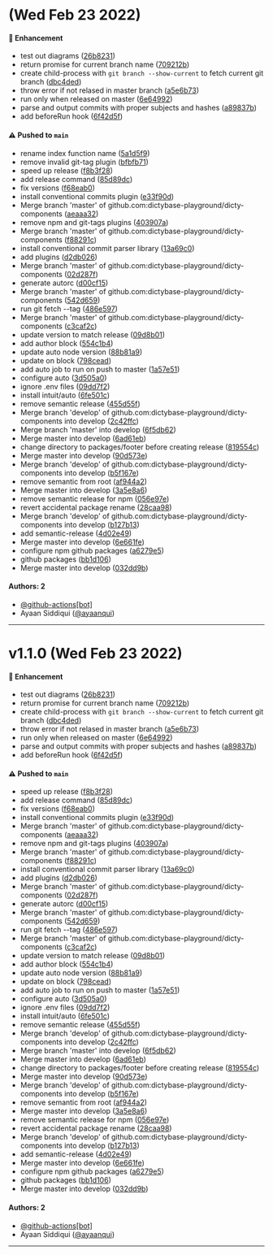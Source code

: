 # (Wed Feb 23 2022)

#### 🚀 Enhancement

- test out diagrams ([26b8231](https://github.com/dictybase-playground/dicty-components/commit/26b823165722ba49792d5b25762f89bf8ed642b3))
- return promise for current branch name ([709212b](https://github.com/dictybase-playground/dicty-components/commit/709212bdbed0b6418f169962c9a757055c92ec8e))
- create child-process with `git branch --show-current` to fetch current git branch ([dbc4ded](https://github.com/dictybase-playground/dicty-components/commit/dbc4dedce267d52515399dc606470d0ea973f74d))
- throw error if not relased in master branch ([a5e6b73](https://github.com/dictybase-playground/dicty-components/commit/a5e6b7318a862f489c79eb4a1d80eabe225a37f8))
- run only when released on master ([6e64992](https://github.com/dictybase-playground/dicty-components/commit/6e64992eeb520bc564ca4dc7c78676cc9dfea93f))
- parse and output commits with proper subjects and hashes ([a89837b](https://github.com/dictybase-playground/dicty-components/commit/a89837bad8bca6309e347dd7aebc9aeb22affe8e))
- add beforeRun hook ([6f42d5f](https://github.com/dictybase-playground/dicty-components/commit/6f42d5f8bffcfc88db17fd70bde624e2b2028ec9))

#### ⚠️ Pushed to `main`

- rename index function name ([5a1d5f9](https://github.com/dictybase-playground/dicty-components/commit/5a1d5f9048019889617e9ab8c68883a89a4dc48e))
- remove invalid git-tag plugin ([bfbfb71](https://github.com/dictybase-playground/dicty-components/commit/bfbfb71e73e43dee763dc8fdf6974f538576d68d))
- speed up release ([f8b3f28](https://github.com/dictybase-playground/dicty-components/commit/f8b3f28b6d37d44fa6e56cce65ba0c7328e67633))
- add release command ([85d89dc](https://github.com/dictybase-playground/dicty-components/commit/85d89dc7d80381a191a035c00ce60aaad8509f99))
- fix versions ([f68eab0](https://github.com/dictybase-playground/dicty-components/commit/f68eab050dff31f36e6c14a02a5e49864abdd859))
- install conventional commits plugin ([e33f90d](https://github.com/dictybase-playground/dicty-components/commit/e33f90d5c6bcf7f7bef2b87ad32233aa7b0ae8ac))
- Merge branch 'master' of github.com:dictybase-playground/dicty-components ([aeaaa32](https://github.com/dictybase-playground/dicty-components/commit/aeaaa32b90851d6ce4a2d8deca4d45499a3cc778))
- remove npm and git-tags plugins ([403907a](https://github.com/dictybase-playground/dicty-components/commit/403907af5360faab63f688266b2345e107d3c9ed))
- Merge branch 'master' of github.com:dictybase-playground/dicty-components ([f88291c](https://github.com/dictybase-playground/dicty-components/commit/f88291c24705e820f0cb5d16813ad859cbb3ebee))
- install conventional commit parser library ([13a69c0](https://github.com/dictybase-playground/dicty-components/commit/13a69c0a9359f43e0b62385be84b37f1c289b6bd))
- add plugins ([d2db026](https://github.com/dictybase-playground/dicty-components/commit/d2db026721ef135af8a5006e3298da56b477e788))
- Merge branch 'master' of github.com:dictybase-playground/dicty-components ([02d287f](https://github.com/dictybase-playground/dicty-components/commit/02d287fc925803a338b2353bf17555bd3a30dbab))
- generate autorc ([d00cf15](https://github.com/dictybase-playground/dicty-components/commit/d00cf15d3950ad2fd25162b2d98ee6b286af784f))
- Merge branch 'master' of github.com:dictybase-playground/dicty-components ([542d659](https://github.com/dictybase-playground/dicty-components/commit/542d659651018971b32c1f418ef3dd8763950286))
- run git fetch --tag ([486e597](https://github.com/dictybase-playground/dicty-components/commit/486e597fe0f6860faf94b631dcdb4541c0223224))
- Merge branch 'master' of github.com:dictybase-playground/dicty-components ([c3caf2c](https://github.com/dictybase-playground/dicty-components/commit/c3caf2c19c55bf23c516d139a2f4301d86c719ce))
- update version to match release ([09d8b01](https://github.com/dictybase-playground/dicty-components/commit/09d8b01f5d869439eb59f3625e6e858281e8c781))
- add author block ([554c1b4](https://github.com/dictybase-playground/dicty-components/commit/554c1b4651bf938a7fb21f40d2004fcda9e993a8))
- update auto node version ([88b81a9](https://github.com/dictybase-playground/dicty-components/commit/88b81a92587dfb5622cbd0d3a9428d3b3421eaf9))
- update on block ([798cead](https://github.com/dictybase-playground/dicty-components/commit/798cead34baadd5e8cde4896b36b8e08bb0d235e))
- add auto job to run on push to master ([1a57e51](https://github.com/dictybase-playground/dicty-components/commit/1a57e5118e46ac0750c80baca7dfe46cdf14e3ab))
- configure auto ([3d505a0](https://github.com/dictybase-playground/dicty-components/commit/3d505a012e23edcd6ba6a9dcac0b978e66649c1e))
- ignore .env files ([09dd7f2](https://github.com/dictybase-playground/dicty-components/commit/09dd7f28a0581f27d9331cb564b559e4aabbb2d5))
- install intuit/auto ([6fe501c](https://github.com/dictybase-playground/dicty-components/commit/6fe501c813c4f5c7f9de97e93d92848394e2119c))
- remove semantic release ([455d55f](https://github.com/dictybase-playground/dicty-components/commit/455d55fa5bed9adced45ea286187b32068c330ca))
- Merge branch 'develop' of github.com:dictybase-playground/dicty-components into develop ([2c42ffc](https://github.com/dictybase-playground/dicty-components/commit/2c42ffcb51571c4d8662dc2e22ca77267773221e))
- Merge branch 'master' into develop ([6f5db62](https://github.com/dictybase-playground/dicty-components/commit/6f5db622f100b0ec0f44e7b35677908ffc88fd0d))
- Merge master into develop ([6ad61eb](https://github.com/dictybase-playground/dicty-components/commit/6ad61eb3a3f579f568165badc97fabd133825e93))
- change directory to packages/footer before creating release ([819554c](https://github.com/dictybase-playground/dicty-components/commit/819554ceff5ec20c66105d211bb7e964ab2453b0))
- Merge master into develop ([90d573e](https://github.com/dictybase-playground/dicty-components/commit/90d573e0ab3c216db8fff4e038b2b2020339b324))
- Merge branch 'develop' of github.com:dictybase-playground/dicty-components into develop ([b5f167e](https://github.com/dictybase-playground/dicty-components/commit/b5f167ee5629577e47cf1f96c4043697471bd067))
- remove semantic from root ([af944a2](https://github.com/dictybase-playground/dicty-components/commit/af944a24c1f32e5b789538992bc6ce57a8391cc6))
- Merge master into develop ([3a5e8a6](https://github.com/dictybase-playground/dicty-components/commit/3a5e8a6d73094ee6a69457c56eddcb2580f1ac9e))
- remove semantic release for npm ([056e97e](https://github.com/dictybase-playground/dicty-components/commit/056e97e99b485c14a8e471373e738f282ba9117b))
- revert accidental package rename ([28caa98](https://github.com/dictybase-playground/dicty-components/commit/28caa9839e9a7dd5aecfbced419aa93f96019aaf))
- Merge branch 'develop' of github.com:dictybase-playground/dicty-components into develop ([b127b13](https://github.com/dictybase-playground/dicty-components/commit/b127b136939d501091618e354b382d1e609e1c66))
- add semantic-release ([4d02e49](https://github.com/dictybase-playground/dicty-components/commit/4d02e494d2179638e8d92348399a12865ebd8539))
- Merge master into develop ([6e661fe](https://github.com/dictybase-playground/dicty-components/commit/6e661fee8043b20b1bf34e073fa1750fefa4eb65))
- configure npm github packages ([a6279e5](https://github.com/dictybase-playground/dicty-components/commit/a6279e5878ca94c1d69e938fe541e612d6edd2d1))
- github packages ([bb1d106](https://github.com/dictybase-playground/dicty-components/commit/bb1d1061902ac128565639154c9c00118463f605))
- Merge master into develop ([032dd9b](https://github.com/dictybase-playground/dicty-components/commit/032dd9b3d8e64637345196cd9e1819a07e8a5a18))

#### Authors: 2

- [@github-actions[bot]](https://github.com/github-actions[bot])
- Ayaan Siddiqui ([@ayaanqui](https://github.com/ayaanqui))

---

# v1.1.0 (Wed Feb 23 2022)

#### 🚀 Enhancement

- test out diagrams ([26b8231](https://github.com/dictybase-playground/dicty-components/commit/26b823165722ba49792d5b25762f89bf8ed642b3))
- return promise for current branch name ([709212b](https://github.com/dictybase-playground/dicty-components/commit/709212bdbed0b6418f169962c9a757055c92ec8e))
- create child-process with `git branch --show-current` to fetch current git branch ([dbc4ded](https://github.com/dictybase-playground/dicty-components/commit/dbc4dedce267d52515399dc606470d0ea973f74d))
- throw error if not relased in master branch ([a5e6b73](https://github.com/dictybase-playground/dicty-components/commit/a5e6b7318a862f489c79eb4a1d80eabe225a37f8))
- run only when released on master ([6e64992](https://github.com/dictybase-playground/dicty-components/commit/6e64992eeb520bc564ca4dc7c78676cc9dfea93f))
- parse and output commits with proper subjects and hashes ([a89837b](https://github.com/dictybase-playground/dicty-components/commit/a89837bad8bca6309e347dd7aebc9aeb22affe8e))
- add beforeRun hook ([6f42d5f](https://github.com/dictybase-playground/dicty-components/commit/6f42d5f8bffcfc88db17fd70bde624e2b2028ec9))

#### ⚠️ Pushed to `main`

- speed up release ([f8b3f28](https://github.com/dictybase-playground/dicty-components/commit/f8b3f28b6d37d44fa6e56cce65ba0c7328e67633))
- add release command ([85d89dc](https://github.com/dictybase-playground/dicty-components/commit/85d89dc7d80381a191a035c00ce60aaad8509f99))
- fix versions ([f68eab0](https://github.com/dictybase-playground/dicty-components/commit/f68eab050dff31f36e6c14a02a5e49864abdd859))
- install conventional commits plugin ([e33f90d](https://github.com/dictybase-playground/dicty-components/commit/e33f90d5c6bcf7f7bef2b87ad32233aa7b0ae8ac))
- Merge branch 'master' of github.com:dictybase-playground/dicty-components ([aeaaa32](https://github.com/dictybase-playground/dicty-components/commit/aeaaa32b90851d6ce4a2d8deca4d45499a3cc778))
- remove npm and git-tags plugins ([403907a](https://github.com/dictybase-playground/dicty-components/commit/403907af5360faab63f688266b2345e107d3c9ed))
- Merge branch 'master' of github.com:dictybase-playground/dicty-components ([f88291c](https://github.com/dictybase-playground/dicty-components/commit/f88291c24705e820f0cb5d16813ad859cbb3ebee))
- install conventional commit parser library ([13a69c0](https://github.com/dictybase-playground/dicty-components/commit/13a69c0a9359f43e0b62385be84b37f1c289b6bd))
- add plugins ([d2db026](https://github.com/dictybase-playground/dicty-components/commit/d2db026721ef135af8a5006e3298da56b477e788))
- Merge branch 'master' of github.com:dictybase-playground/dicty-components ([02d287f](https://github.com/dictybase-playground/dicty-components/commit/02d287fc925803a338b2353bf17555bd3a30dbab))
- generate autorc ([d00cf15](https://github.com/dictybase-playground/dicty-components/commit/d00cf15d3950ad2fd25162b2d98ee6b286af784f))
- Merge branch 'master' of github.com:dictybase-playground/dicty-components ([542d659](https://github.com/dictybase-playground/dicty-components/commit/542d659651018971b32c1f418ef3dd8763950286))
- run git fetch --tag ([486e597](https://github.com/dictybase-playground/dicty-components/commit/486e597fe0f6860faf94b631dcdb4541c0223224))
- Merge branch 'master' of github.com:dictybase-playground/dicty-components ([c3caf2c](https://github.com/dictybase-playground/dicty-components/commit/c3caf2c19c55bf23c516d139a2f4301d86c719ce))
- update version to match release ([09d8b01](https://github.com/dictybase-playground/dicty-components/commit/09d8b01f5d869439eb59f3625e6e858281e8c781))
- add author block ([554c1b4](https://github.com/dictybase-playground/dicty-components/commit/554c1b4651bf938a7fb21f40d2004fcda9e993a8))
- update auto node version ([88b81a9](https://github.com/dictybase-playground/dicty-components/commit/88b81a92587dfb5622cbd0d3a9428d3b3421eaf9))
- update on block ([798cead](https://github.com/dictybase-playground/dicty-components/commit/798cead34baadd5e8cde4896b36b8e08bb0d235e))
- add auto job to run on push to master ([1a57e51](https://github.com/dictybase-playground/dicty-components/commit/1a57e5118e46ac0750c80baca7dfe46cdf14e3ab))
- configure auto ([3d505a0](https://github.com/dictybase-playground/dicty-components/commit/3d505a012e23edcd6ba6a9dcac0b978e66649c1e))
- ignore .env files ([09dd7f2](https://github.com/dictybase-playground/dicty-components/commit/09dd7f28a0581f27d9331cb564b559e4aabbb2d5))
- install intuit/auto ([6fe501c](https://github.com/dictybase-playground/dicty-components/commit/6fe501c813c4f5c7f9de97e93d92848394e2119c))
- remove semantic release ([455d55f](https://github.com/dictybase-playground/dicty-components/commit/455d55fa5bed9adced45ea286187b32068c330ca))
- Merge branch 'develop' of github.com:dictybase-playground/dicty-components into develop ([2c42ffc](https://github.com/dictybase-playground/dicty-components/commit/2c42ffcb51571c4d8662dc2e22ca77267773221e))
- Merge branch 'master' into develop ([6f5db62](https://github.com/dictybase-playground/dicty-components/commit/6f5db622f100b0ec0f44e7b35677908ffc88fd0d))
- Merge master into develop ([6ad61eb](https://github.com/dictybase-playground/dicty-components/commit/6ad61eb3a3f579f568165badc97fabd133825e93))
- change directory to packages/footer before creating release ([819554c](https://github.com/dictybase-playground/dicty-components/commit/819554ceff5ec20c66105d211bb7e964ab2453b0))
- Merge master into develop ([90d573e](https://github.com/dictybase-playground/dicty-components/commit/90d573e0ab3c216db8fff4e038b2b2020339b324))
- Merge branch 'develop' of github.com:dictybase-playground/dicty-components into develop ([b5f167e](https://github.com/dictybase-playground/dicty-components/commit/b5f167ee5629577e47cf1f96c4043697471bd067))
- remove semantic from root ([af944a2](https://github.com/dictybase-playground/dicty-components/commit/af944a24c1f32e5b789538992bc6ce57a8391cc6))
- Merge master into develop ([3a5e8a6](https://github.com/dictybase-playground/dicty-components/commit/3a5e8a6d73094ee6a69457c56eddcb2580f1ac9e))
- remove semantic release for npm ([056e97e](https://github.com/dictybase-playground/dicty-components/commit/056e97e99b485c14a8e471373e738f282ba9117b))
- revert accidental package rename ([28caa98](https://github.com/dictybase-playground/dicty-components/commit/28caa9839e9a7dd5aecfbced419aa93f96019aaf))
- Merge branch 'develop' of github.com:dictybase-playground/dicty-components into develop ([b127b13](https://github.com/dictybase-playground/dicty-components/commit/b127b136939d501091618e354b382d1e609e1c66))
- add semantic-release ([4d02e49](https://github.com/dictybase-playground/dicty-components/commit/4d02e494d2179638e8d92348399a12865ebd8539))
- Merge master into develop ([6e661fe](https://github.com/dictybase-playground/dicty-components/commit/6e661fee8043b20b1bf34e073fa1750fefa4eb65))
- configure npm github packages ([a6279e5](https://github.com/dictybase-playground/dicty-components/commit/a6279e5878ca94c1d69e938fe541e612d6edd2d1))
- github packages ([bb1d106](https://github.com/dictybase-playground/dicty-components/commit/bb1d1061902ac128565639154c9c00118463f605))
- Merge master into develop ([032dd9b](https://github.com/dictybase-playground/dicty-components/commit/032dd9b3d8e64637345196cd9e1819a07e8a5a18))

#### Authors: 2

- [@github-actions[bot]](https://github.com/github-actions[bot])
- Ayaan Siddiqui ([@ayaanqui](https://github.com/ayaanqui))

---

